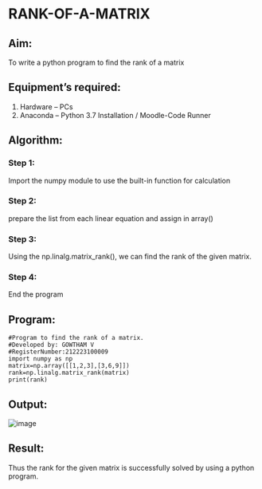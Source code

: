 # RANK-OF-A-MATRIX
## Aim:
To write a python program to find the rank of a matrix
## Equipment’s required:
1. 	Hardware – PCs
2. 	Anaconda – Python 3.7 Installation / Moodle-Code Runner
## Algorithm:
### Step 1:
Import the numpy module to use the built-in function for calculation
### Step 2:
prepare the list from each linear equation and assign in array()
### Step 3:
Using the np.linalg.matrix_rank(), we can find the rank of the given matrix.
### Step 4: 
End the program
## Program:
```
#Program to find the rank of a matrix.
#Developed by: GOWTHAM V
#RegisterNumber:212223100009
import numpy as np
matrix=np.array([[1,2,3],[3,6,9]])
rank=np.linalg.matrix_rank(matrix)
print(rank)

```
## Output:
![image](https://github.com/Gowtham-jk/RANK-OF-A-MATRIX/assets/149857834/ae6c4387-ca8f-4c6d-a06e-f21f9333971d)
## Result:
Thus the rank for the given matrix is successfully solved by  using a python program.

